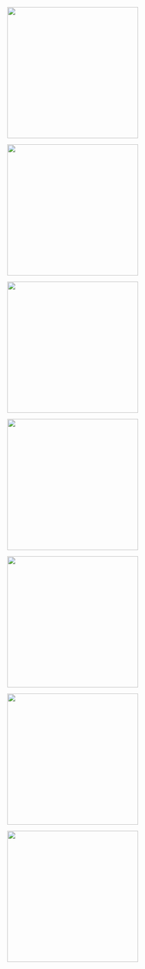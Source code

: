 <p>
<img src="" width="300" height="auto">
</p>
<p>
<img src="" width="300" height="auto">
</p>
<p>
<img src="" width="300" height="auto">
</p>
<p>
<img src="" width="300" height="auto">
</p>
<p>
<img src="" width="300" height="auto">
</p>
<p>
<img src="" width="300" height="auto">
</p>
<p>
<img src="" width="300" height="auto">
</p>
